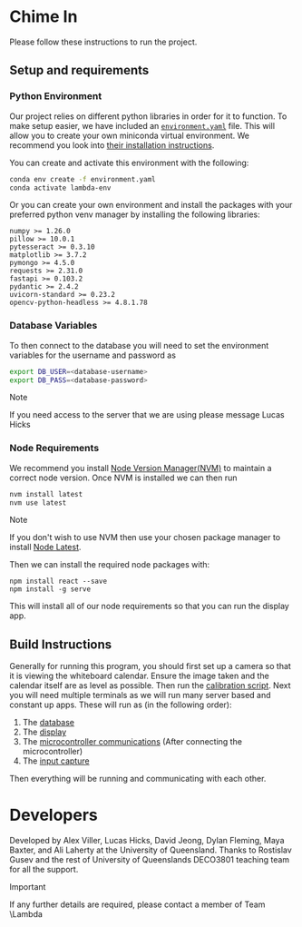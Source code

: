 # Chime In

Please follow these instructions to run the project.

## Setup and requirements

### Python Environment

Our project relies on different python libraries in order for it to
function. To make setup easier, we have included an [`environment.yaml`](https://github.com/lucashicks1/lambda-deco3801/blob/main/environment.yaml)
file. This will allow you to create your own miniconda virtual
environment. We recommend you look into [their installation instructions](https://docs.conda.io/projects/miniconda/en/latest/miniconda-install.html).

You can create and activate this environment with the following:

```sh
conda env create -f environment.yaml
conda activate lambda-env
```

Or you can create your own environment and install the packages with your
preferred python venv manager by installing the following libraries:

	numpy >= 1.26.0
	pillow >= 10.0.1
	pytesseract >= 0.3.10
	matplotlib >= 3.7.2
	pymongo >= 4.5.0
	requests >= 2.31.0
	fastapi >= 0.103.2
	pydantic >= 2.4.2
	uvicorn-standard >= 0.23.2
	opencv-python-headless >= 4.8.1.78

### Database Variables

To then connect to the database you will need to set the environment variables for
the username and password as

```sh
export DB_USER=<database-username>
export DB_PASS=<database-password>
```

> [!NOTE]
> If you need access to the server that we are using please message Lucas Hicks

### Node Requirements

We recommend you install [Node Version Manager(NVM)](https://github.com/nvm-sh/nvm)
to maintain a correct node version. Once NVM is installed we can then run

```sh
nvm install latest
nvm use latest
```
> [!NOTE]
> If you don't wish to use NVM then use your chosen package manager to install [Node Latest](https://nodejs.org/en/download).

Then we can install the required node packages with:

```
npm install react --save
npm install -g serve
```

This will install all of our node requirements so that you can run the display app.

## Build Instructions

Generally for running this program, you should first set up a camera so that it
is viewing the whiteboard calendar. Ensure the image taken and the calendar itself are as
level as possible. Then run the [calibration script](./vision/README.md#setup-and-calibration).
Next you will need multiple terminals as we will run many server based and constant up apps.
These will run as (in the following order):

1. The [database](./db-handler/README.md#running-the-api) 
1. The [display](./ui-display/README.md#run)
1. The [microcontroller communications](./figurines/README.md) (After connecting the microcontroller)
1. The [input capture](./vision/README.md#Running-capture)

Then everything will be running and communicating with each other.

# Developers

Developed by Alex Viller, Lucas Hicks, David Jeong, Dylan Fleming, Maya Baxter, and Ali Laherty at the University of Queensland.
Thanks to Rostislav Gusev and the rest of University of Queenslands DECO3801 teaching team for all the support.

> [!IMPORTANT]
> If any further details are required, please contact a member of Team \\Lambda
